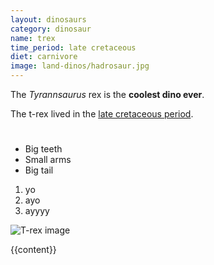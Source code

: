 ```yaml
---
layout: dinosaurs
category: dinosaur
name: trex
time_period: late cretaceous
diet: carnivore
image: land-dinos/hadrosaur.jpg
---
```


The *Tyrannsaurus* rex is the **coolest dino ever**.

The t-rex lived in the [late cretaceous period](http://en.wikipedia.org/wiki/Late_Cretaceous).

#

##

###

- Big teeth
- Small arms
- Big tail

1. yo
2. ayo
3. ayyyy

![T-rex image](http://static.comicvine.com/uploads/original/11113/111130081/3394555-6999427612-t_rex.jpg)

{{content}}

